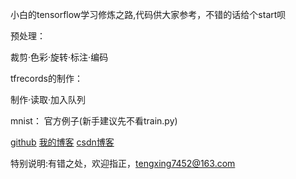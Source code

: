 小白的tensorflow学习修炼之路,代码供大家参考，不错的话给个start呗

预处理：

裁剪·色彩·旋转·标注·编码

tfrecords的制作：

制作·读取·加入队列

mnist：
官方例子(新手建议先不看train.py)



[github](http://www.github.com/tengxing "悬停显示")
[我的博客](http://www.blog.yjxxclub.cn "悬停显示")
[csdn博客](http://www.blog.csdn.net/tengxing007"悬停显示")

特别说明:有错之处，欢迎指正，tengxing7452@163.com
